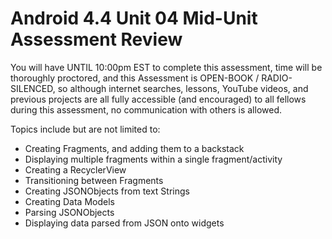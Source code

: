 # Android 4.4 Unit 04 Mid-Unit Assessment Review

You will have UNTIL 10:00pm EST to complete this assessment, time will be thoroughly proctored, and this Assessment is OPEN-BOOK / RADIO-SILENCED, so although internet searches, lessons, YouTube videos, and previous projects are all fully accessible (and encouraged) to all fellows during this assessment, no communication with others is allowed.

Topics include but are not limited to:

* Creating Fragments, and adding them to a backstack
* Displaying multiple fragments within a single fragment/activity
* Creating a RecyclerView
* Transitioning between Fragments
* Creating JSONObjects from text Strings
* Creating Data Models
* Parsing JSONObjects
* Displaying data parsed from JSON onto widgets
